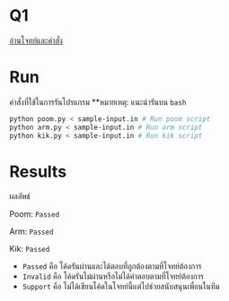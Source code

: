 # Q1

[อ่านโจทย์และคำสั่ง](problem-2.pdf)

# Run
คำสั่งที่ใช้ในการรันโปรแกรม
**หมายเหตุ: แนะนำรันบน `bash`
```bash
python poom.py < sample-input.in # Run poom script
python arm.py < sample-input.in # Run arm script
python kik.py < sample-input.in # Run kik script
```

# Results
ผลลัพธ์

Poom: `Passed`

Arm: `Passed`

Kik: `Passed`

- `Passed` คือ โค้ดรันผ่านและได้ตอบที่ถูกต้องตามที่โจทย์ต้องการ
- `Invalid` คือ โค้ดรันไม่ผ่านหรือไม่ได้คำตอบตามที่โจทย์ต้องการ
- `Support` คือ ไม่ได้เขียนโค้ดในโจทย์นี้แต่ไปช่วยสนับสนุนเพื่อนในทีม